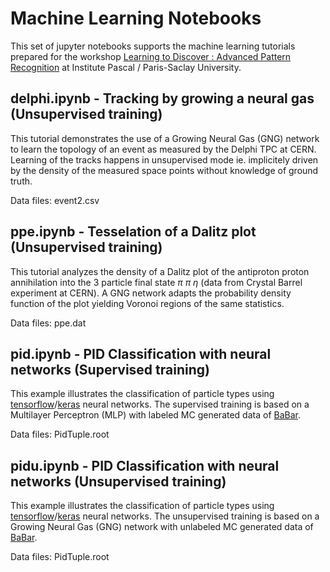 # Machine Learning Notebooks
This set of jupyter notebooks supports the machine learning tutorials prepared for the workshop 
[Learning to Discover : Advanced Pattern Recognition](https://indico.cern.ch/event/847626/overview) at Institute Pascal / Paris-Saclay University.

## delphi.ipynb - Tracking by growing a neural gas  (Unsupervised training)
This tutorial demonstrates the use of a Growing Neural Gas (GNG) network to learn the topology of an event as measured by the 
Delphi TPC at CERN. Learning of the tracks happens in unsupervised mode ie. implicitely driven by the density of the measured space points without knowledge of ground truth.

Data files: event2.csv

## ppe.ipynb - Tesselation of a Dalitz plot (Unsupervised training)
This tutorial analyzes the density of a Dalitz plot of the antiproton proton annihilation into the 3 particle
final state $\pi$ $\pi$ $\eta$ (data from Crystal Barrel experiment at CERN). 
A GNG network adapts the probability density function of the plot yielding Voronoi regions
of the same statistics.

Data files: ppe.dat

## pid.ipynb - PID Classification with neural networks (Supervised training)
This example illustrates the classification of particle types using 
[tensorflow](https://www.tensorflow.org/)/[keras](https://keras.io/) neural networks. 
The supervised training is based on a Multilayer Perceptron (MLP) 
with labeled MC generated data of [BaBar](https://www.flickr.com/photos/slaclab/46211844232).

Data files: PidTuple.root

## pidu.ipynb - PID Classification with neural networks (Unsupervised training)
This example illustrates the classification of particle types using 
[tensorflow](https://www.tensorflow.org/)/[keras](https://keras.io/) neural networks. 
The unsupervised training is based on a Growing Neural Gas (GNG) network 
with unlabeled MC generated data of [BaBar](https://www.flickr.com/photos/slaclab/46211844232).

Data files: PidTuple.root
